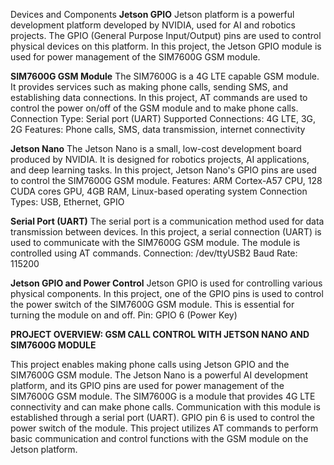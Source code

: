 Devices and Components
**Jetson GPIO**
Jetson platform is a powerful development platform developed by NVIDIA, used for AI and robotics projects. 
The GPIO (General Purpose Input/Output) pins are used to control physical devices on this platform.
In this project, the Jetson GPIO module is used for power management of the SIM7600G GSM module.


**SIM7600G GSM Module**
The SIM7600G is a 4G LTE capable GSM module.
It provides services such as making phone calls, sending SMS, and establishing data connections.
In this project, AT commands are used to control the power on/off of the GSM module and to make phone calls.
Connection Type: Serial port (UART)
Supported Connections: 4G LTE, 3G, 2G
Features: Phone calls, SMS, data transmission, internet connectivity


**Jetson Nano**
The Jetson Nano is a small, low-cost development board produced by NVIDIA. 
It is designed for robotics projects, AI applications, and deep learning tasks.
In this project, Jetson Nano's GPIO pins are used to control the SIM7600G GSM module.
Features: ARM Cortex-A57 CPU, 128 CUDA cores GPU, 4GB RAM, Linux-based operating system
Connection Types: USB, Ethernet, GPIO


**Serial Port (UART)**
The serial port is a communication method used for data transmission between devices.
In this project, a serial connection (UART) is used to communicate with the SIM7600G GSM module. 
The module is controlled using AT commands.
Connection: /dev/ttyUSB2
Baud Rate: 115200


**Jetson GPIO and Power Control**
Jetson GPIO is used for controlling various physical components. 
In this project, one of the GPIO pins is used to control the power switch of the SIM7600G GSM module. 
This is essential for turning the module on and off.
Pin: GPIO 6 (Power Key)



**PROJECT OVERVIEW: GSM CALL CONTROL WITH JETSON NANO AND SIM7600G MODULE**

This project enables making phone calls using Jetson GPIO and the SIM7600G GSM module. 
The Jetson Nano is a powerful AI development platform, and its GPIO pins are used for power management of the SIM7600G GSM module.
The SIM7600G is a module that provides 4G LTE connectivity and can make phone calls. 
Communication with this module is established through a serial port (UART). 
GPIO pin 6 is used to control the power switch of the module. 
This project utilizes AT commands to perform basic communication and control functions with the GSM module on the Jetson platform.


